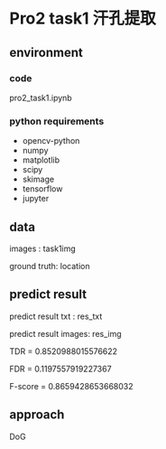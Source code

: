# Pro2 task1 汗孔提取

## environment

### code
pro2_task1.ipynb 

### python requirements
* opencv-python
* numpy
* matplotlib
* scipy
* skimage
* tensorflow
* jupyter

## data

images : task1img

ground truth: location


## predict result

predict result txt : res_txt

predict result images: res_img

TDR = 0.8520988015576622

FDR = 0.1197557919227367

F-score = 0.8659428653668032

## approach

DoG